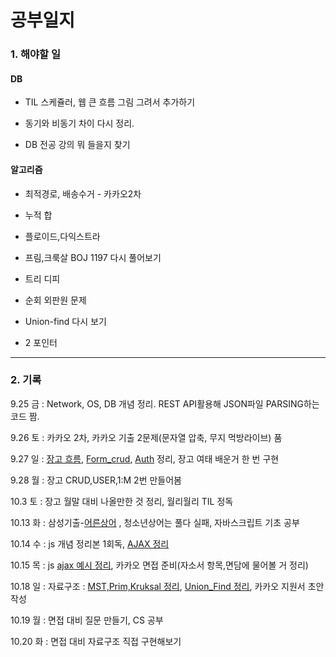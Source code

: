 # 공부일지

### 1. 해야할 일

#### DB

- TIL 스케쥴러, 웹 큰 흐름 그림 그려서 추가하기

- 동기와 비동기 차이 다시 정리.
- DB 전공 강의 뭐 들을지 찾기

#### 알고리즘

- 최적경로, 배송수거 - 카카오2차

- 누적 합
- 플로이드,다익스트라
- 프림,크룩살 BOJ 1197 다시 풀어보기
- 트리 디피
- 순회 외판원 문제

- Union-find 다시 보기
- 2 포인터

---

### 2. 기록

9.25 금 : Network, OS, DB 개념 정리. REST API활용해 JSON파일 PARSING하는 코드 짬.

9.26 토 : 카카오 2차, 카카오 기출 2문제(문자열 압축, 무지 먹방라이브) 품

9.27 일 : [장고 흐름](https://github.com/hyunwoojeong123/TIL/blob/master/django/DJANGO_BIG_FLOW.md), [Form_crud](https://github.com/hyunwoojeong123/TIL/blob/master/django/FORM_CRUD.md), [Auth](https://github.com/hyunwoojeong123/TIL/blob/master/django/Auth.md) 정리, 장고 여태 배운거 한 번 구현

9.28 월 : 장고 CRUD,USER,1:M 2번 만들어봄

10.3 토 : 장고 월말 대비 나올만한 것 정리, 월리월리 TIL 정독

10.13 화 : 삼성기출-[어른상어](https://github.com/hyunwoojeong123/Algorithm/blob/master/BOJ/%EC%96%B4%EB%A5%B8%EC%83%81%EC%96%B4.py) , 청소년상어는 풀다 실패, 자바스크립트 기초 공부 

10.14 수 : js 개념 정리본 1회독, [AJAX 정리](https://github.com/hyunwoojeong123/TIL/blob/master/JavaScript/AJAX.md)

10.15 목 : js [ajax 예시 정리](https://github.com/hyunwoojeong123/TIL/blob/master/JavaScript/AJAX_example.md), 카카오 면접 준비(자소서 항목,면담에 물어볼 거 정리)

10.18 일 : 자료구조 : [MST,Prim,Kruksal 정리](https://github.com/hyunwoojeong123/TIL/blob/master/DS_n_Algorithm/Prim_Kruskal.md),  [Union_Find 정리](https://github.com/hyunwoojeong123/TIL/blob/master/DS_n_Algorithm/Union_Find(disjoint-set).md), 카카오 지원서 초안 작성

10.19 월 : 면접 대비 질문 만들기, CS 공부

10.20 화 : 면접 대비 자료구조 직접 구현해보기